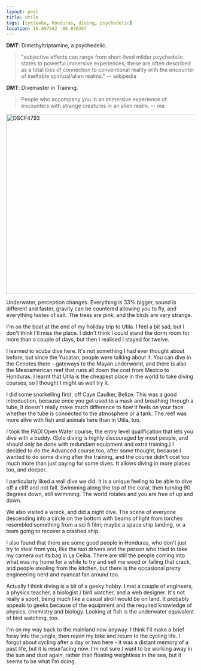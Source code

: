 ```yaml
---
layout: post
title: Utila
tags: [cyclewho, honduras, diving, psychedelic]
location: 16.097582 -86.896357
---
```


**DMT**: Dimethyltriptamine, a psychedelic. 

> "subjective effects can range from short-lived milder psychedelic states to
powerful immersive experiences; these are often described as a total loss of
connection to conventional reality with the encounter of ineffable
spiritual/alien realms." -- wikipedia

**DMT**: Divemaster in Training.

> People who accompany you in an immersive experience of encounters with
strange creatures in an alien realm. -- me

<a href="http://www.flickr.com/photos/mm0hai/8908111363/" title="DSCF4793 by
mm0hai, on Flickr"><img
src="http://farm4.staticflickr.com/3682/8908111363_a979f91e41_z.jpg"
width="640" height="480" alt="DSCF4793"></a>

Underwater, perception changes. Everything is 33% bigger, sound is different
and faster, gravity can be countered allowing you to fly, and everything
tastes of salt. The trees are pink, and the birds are very strange.

I'm on the boat at the end of my holiday trip to Utila. I feel a bit sad, but
I don't think I'll miss the place. I didn't think I could stand the dorm room
for more than a couple of days, but then I realised I stayed for twelve.

I learned to scuba dive here. It's not something I had ever thought about
before, but since the Yucatan, people were talking about it. You can dive in
the Cenotes there - gateways to the Mayan underworld, and there is also the
Mesoamerican reef that runs all down the cost from Mexico to Honduras. I
learnt that Utila is the cheapest place in the world to take diving courses,
so I thought I might as well try it.

I did some snorkelling first, off Caye Caulker, Belize. This was a good
introduction, because once you get used to a mask and breathing through a
tube, it doesn't really make much difference to how it feels on your face
whether the tube is connected to the atmosphere or a tank. The reef was more
alive with fish and animals here than in Utila, too.

I took the PADI Open Water course, the entry level qualification that lets you
dive with a buddy. (Solo diving is highly discouraged by most people, and
should only be done with redundant equipment and extra training.) I decided to
do the Advanced course too, after some thought, because I wanted to do some
diving after the training, and the course didn't cost too much more than just
paying for some dives. It allows diving in more places too, and deeper.

I particularly liked a wall dive we did. It is a unique feeling to be able to
dive off a cliff and not fall. Swimming along the top of the coral, then
turning 90 degrees down, still swimming. The world rotates and you are free of
up and down.

We also visited a wreck, and did a night dive. The scene of everyone
descending into a circle on the bottom with beams of light from torches
resembled something from a sci fi film; maybe a space ship landing, or a team
going to recover a crashed ship.

I also found that there are some good people in Honduras, who don't just try
to steal from you, like the taxi drivers and the person who tried to take my
camera out its bag in La Ceiba. There are still the people coming into what
was my home for a while to try and sell me weed or failing that crack, and
people stealing from the kitchen, but there is the occasional pretty
engineering nerd and nyancat fan around too.

Actually I think diving is a bit of a geeky hobby. I met a couple of
engineers, a physics teacher, a biologist / bird watcher, and a web
designer. It's not really a sport, being much like a casual stroll would be on
land. It probably appeals to geeks because of the equipment and the required
knowledge of physics, chemistry and biology. Looking at fish is the underwater
equivalent of bird watching, too.

I'm on my way back to the mainland now anyway. I think I'll make a brief
foray into the jungle, then rejoin my bike and return to the cycling life. I
forgot about cycling after a day or two here - it was a distant memory of a
past life, but it is resurfacing now. I'm not sure I want to be working away
in the sun and dust again, rather than floating weightless in the sea, but it
seems to be what I'm doing.
